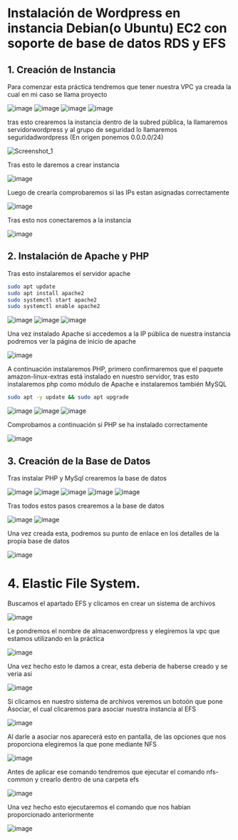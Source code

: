 # Instalación de Wordpress en instancia Debian(o Ubuntu) EC2 con soporte de base de datos RDS y EFS

## 1. Creación de Instancia
Para comenzar esta práctica tendremos que tener nuestra VPC ya creada la cual en mi caso se llama proyecto

![image](https://github.com/user-attachments/assets/21960531-c5cc-467a-be8a-9dfa248228fe)
![image](https://github.com/user-attachments/assets/bdf84643-f1f6-47ee-8ebe-ea91641d5606)
![image](https://github.com/user-attachments/assets/1f95dab9-d862-4bc6-ad12-8422771a16d4)
![image](https://github.com/user-attachments/assets/b8af525e-4a0a-4b16-b48e-0def70a37da1)

tras esto crearemos la instancia dentro de la subred pública, la llamaremos
servidorwordpress y al grupo de seguridad lo llamaremos seguridadwordpress (En origen ponemos 0.0.0.0/24)

![Screenshot_1](https://github.com/user-attachments/assets/086a172f-6c6e-4edb-adf8-dfb2c4a4cf18)

Tras esto le daremos a crear instancia 

![image](https://github.com/user-attachments/assets/284efca8-acd9-41f2-aa7c-517aca719b45)

Luego de crearla comprobaremos si las IPs estan asignadas correctamente

![image](https://github.com/user-attachments/assets/ee8bc258-2aa3-443a-a7d9-ec2cd5951df6)

Tras esto nos conectaremos a la instancia

![image](https://github.com/user-attachments/assets/3ba39a22-2f40-416e-b7b8-5cbddff8b88a)

## 2. Instalación de Apache y PHP

Tras esto instalaremos el servidor apache
```bash
sudo apt update
sudo apt install apache2
sudo systemctl start apache2
sudo systemctl enable apache2
```

![image](https://github.com/user-attachments/assets/415f3c82-e15a-435c-91da-6ba40f5bb74f)
![image](https://github.com/user-attachments/assets/2e29945b-4ebe-4a1f-9106-4a490975bbbe)
![image](https://github.com/user-attachments/assets/5dc1e462-1ee6-43f4-8a6c-2d81b5211418)

Una vez instalado Apache si accedemos a la IP pública de nuestra instancia podremos ver la página de inicio de apache

![image](https://github.com/user-attachments/assets/fa499098-2100-4c36-a2a2-f38e6988373f)

A continuación instalaremos PHP, primero confirmaremos que el paquete amazon-linux-extras está instalado en nuestro servidor, tras esto
instalaremos php como módulo de Apache e instalaremos también MySQL

```bash
sudo apt -y update && sudo apt upgrade

```

![image](https://github.com/user-attachments/assets/bfb08385-9e91-4da3-a508-3976663300b0)
![image](https://github.com/user-attachments/assets/659e2763-7df6-48b7-8647-36f52917da90)
![image](https://github.com/user-attachments/assets/981b4500-6943-4ab0-ba75-6f3342ded276)

Comprobamos a continuación si PHP se ha instalado correctamente

![image](https://github.com/user-attachments/assets/7e0711df-5be3-4e69-8669-7e0bffa76e76)

## 3. Creación de la Base de Datos

Tras instalar PHP y MySql crearemos la base de datos

![image](https://github.com/user-attachments/assets/e55e768f-48e3-475d-b8b3-bf2f9fc747ca)
![image](https://github.com/user-attachments/assets/ea86709a-cf8f-432f-9782-5d9b52011c09)
![image](https://github.com/user-attachments/assets/95d34c37-5c26-48c0-886e-c6828a05493a)
![image](https://github.com/user-attachments/assets/f9dc437a-a671-46a8-96e1-fb1cc9ca3118)
![image](https://github.com/user-attachments/assets/bdb404f0-82ea-4ec0-b982-512c95682411)

Tras todos estos pasos crearemos a la base de datos

![image](https://github.com/user-attachments/assets/ec5f9563-f468-4043-87b7-27c582cb185a)
![image](https://github.com/user-attachments/assets/f61d64b6-8a27-4b1d-bbc1-d14040ff8528)

Una vez creada esta, podremos su punto de enlace en los detalles de la propia base de datos

![image](https://github.com/user-attachments/assets/b892f5be-7ca1-46f5-8b7e-f101e4235bca)

# 4. Elastic File System.

Buscamos el apartado EFS y clicamos en crear un sistema de archivos

![image](https://github.com/user-attachments/assets/71b226ee-3ddb-4d09-ad09-d2c4d16f4034)

Le pondremos el nombre de almacenwordpress y elegiremos la vpc que estamos utilizando en la práctica

![image](https://github.com/user-attachments/assets/9a4ae6e7-ffad-4f62-87d4-de28d543e83f)

Una vez hecho esto le damos a crear, esta deberia de haberse creado y se veria asi

![image](https://github.com/user-attachments/assets/a586ad52-f7f2-4cc6-bd6b-b61716850ee0)

Si clicamos en nuestro sistema de archivos veremos un botoón que pone Asociar, el cual clicaremos
para asociar nuestra instancia al EFS 

![image](https://github.com/user-attachments/assets/8d34eec8-4f70-4bf1-91b6-ed8c32fb9fa4)

Al darle a asociar nos aparecerá esto en pantalla, de las opciones que nos proporciona elegiremos la que pone mediante NFS

![image](https://github.com/user-attachments/assets/0a3360ee-62ba-4add-b9fa-3aafafc0047f)

Antes de aplicar ese comando tendremos que ejecutar el comando nfs-common y crearlo dentro de una carpeta efs 

![image](https://github.com/user-attachments/assets/ee550754-cc93-4a89-ae08-ac9c4cb8daa7)

Una vez hecho esto ejecutaremos el comando que nos habian proporcionado anteriormente

![image](https://github.com/user-attachments/assets/43c051c3-f371-44b6-ace5-14cfc1c771fc)








